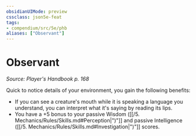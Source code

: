 ```yaml
---
obsidianUIMode: preview
cssclass: json5e-feat
tags:
- compendium/src/5e/phb
aliases: ["Observant"]
---
```

# Observant
*Source: Player's Handbook p. 168*  

Quick to notice details of your environment, you gain the following benefits:

- If you can see a creature's mouth while it is speaking a language you understand, you can interpret what it's saying by reading its lips.  
- You have a +5 bonus to your passive Wisdom ([[/5. Mechanics/Rules/Skills.md#Perception|")"]] and passive Intelligence ([[/5. Mechanics/Rules/Skills.md#Investigation|")"]] scores.